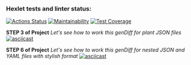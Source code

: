### Hexlet tests and linter status:
[![Actions Status](https://github.com/FromCS/fullstack-javascript-project-46/workflows/hexlet-check/badge.svg)](https://github.com/FromCS/fullstack-javascript-project-46/actions) [![Maintainability](https://api.codeclimate.com/v1/badges/a2f9bc2d9f3a8dd3621a/maintainability)](https://codeclimate.com/github/FromCS/fullstack-javascript-project-46/maintainability) [![Test Coverage](https://api.codeclimate.com/v1/badges/a2f9bc2d9f3a8dd3621a/test_coverage)](https://codeclimate.com/github/FromCS/fullstack-javascript-project-46/test_coverage)

**STEP 3 of Project**
*Let's see how to work this genDiff for plant JSON files*
[![asciicast](https://asciinema.org/a/j0UTh4vr1ZNSN2vdN0iX63yPA.svg)](https://asciinema.org/a/j0UTh4vr1ZNSN2vdN0iX63yPA)

**STEP 6 of Project**
*Let's see how to work this genDiff for nested JSON and YAML files with stylish format*
[![asciicast](https://asciinema.org/a/2aEY67sv6sa4OBa0LGsnGITns.svg)](https://asciinema.org/a/2aEY67sv6sa4OBa0LGsnGITns)